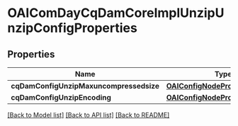 # OAIComDayCqDamCoreImplUnzipUnzipConfigProperties

## Properties
Name | Type | Description | Notes
------------ | ------------- | ------------- | -------------
**cqDamConfigUnzipMaxuncompressedsize** | [**OAIConfigNodePropertyInteger***](OAIConfigNodePropertyInteger.md) |  | [optional] 
**cqDamConfigUnzipEncoding** | [**OAIConfigNodePropertyString***](OAIConfigNodePropertyString.md) |  | [optional] 

[[Back to Model list]](../README.md#documentation-for-models) [[Back to API list]](../README.md#documentation-for-api-endpoints) [[Back to README]](../README.md)


